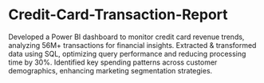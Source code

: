 # Credit-Card-Transaction-Report
Developed a Power BI dashboard to monitor credit card revenue trends, analyzing 56M+ transactions for financial insights.
Extracted & transformed data using SQL, optimizing query performance and reducing processing time by 30%.
Identified key spending patterns across customer demographics, enhancing marketing segmentation strategies.
